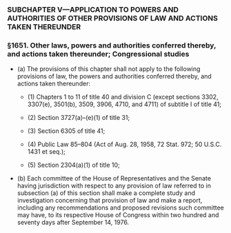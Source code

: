 ### SUBCHAPTER V—APPLICATION TO POWERS AND AUTHORITIES OF OTHER PROVISIONS OF LAW AND ACTIONS TAKEN THEREUNDER

### §1651. Other laws, powers and authorities conferred thereby, and actions taken thereunder; Congressional studies
* (a) The provisions of this chapter shall not apply to the following provisions of law, the powers and authorities conferred thereby, and actions taken thereunder:

  * (1) Chapters 1 to 11 of title 40 and division C (except sections 3302, 3307(e), 3501(b), 3509, 3906, 4710, and 4711) of subtitle I of title 41;

  * (2) Section 3727(a)–(e)(1) of title 31;

  * (3) Section 6305 of title 41;

  * (4) Public Law 85–804 (Act of Aug. 28, 1958, 72 Stat. 972; 50 U.S.C. 1431 et seq.);

  * (5) Section 2304(a)(1) of title 10;


* (b) Each committee of the House of Representatives and the Senate having jurisdiction with respect to any provision of law referred to in subsection (a) of this section shall make a complete study and investigation concerning that provision of law and make a report, including any recommendations and proposed revisions such committee may have, to its respective House of Congress within two hundred and seventy days after September 14, 1976.